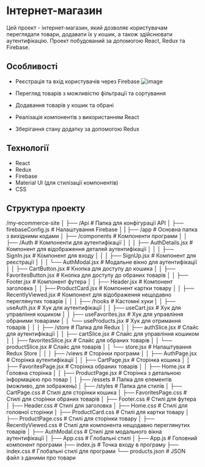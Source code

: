 # Інтернет-магазин

Цей проект - інтернет-магазин, який дозволяє користувачам переглядати товари, додавати їх у кошик, а також здійснювати аутентифікацію. Проект побудований за допомогою React, Redux та Firebase.

## Особливості

- Реєстрація та вхід користувачів через Firebase
  ![image](https://github.com/user-attachments/assets/c80e34a9-0c79-4644-a284-b6561290b09f)

- Перегляд товарів з можливістю фільтрації та сортування
- Додавання товарів у кошик та обрані
- Реалізація компонентів з використанням React
- Зберігання стану додатку за допомогою Redux

## Технології

- React
- Redux
- Firebase
- Material UI (для стилізації компонентів)
- CSS

## Структура проекту

/my-ecommerce-site
│
├── /Api                     # Папка для конфігурації API
│   ├── firebaseConfig.js     # Налаштування Firebase
│   |
├── /app                     # Основна папка з вихідними кодами
│   ├── /components          # Компоненти програми
│   │   ├── /Auth           # Компоненти для аутентифікації
│   │   │   ├── AuthDetails.jsx # Компонент для відображення деталей аутентифікації
│   │   │   ├── SignIn.jsx   # Компонент для входу
│   │   │   ├── SignUp.jsx   # Компонент для реєстрації
│   │   │   └── AuthModal.jsx # Модальне вікно для аутентифікації
│   │   ├── CartButton.jsx    # Кнопка для доступу до кошика
│   │   ├── FavoritesButton.jsx # Кнопка для доступу до обраних товарів
│   │   ├── Footer.jsx        # Компонент футера
│   │   ├── Header.jsx        # Компонент заголовка
│   │   ├── ProductCard.jsx   # Компонент картки товару
│   │   ├── RecentlyViewed.jsx # Компонент для відображення нещодавно переглянутих товарів
│   │
│   ├── /hooks               # Кастомні хуки
│   │   ├── useAuth.jsx       # Хук для аутентифікації
│   │   ├── useCart.jsx       # Хук для управління кошиком
│   │   ├── useFavorites.jsx   # Хук для управління обраними товарами
│   │   └── useProducts.jsx    # Хук для отримання товарів
│   │
│   ├── /store               # Папка для Redux
│   │   ├── authSlice.jsx     # Слайс для аутентифікації
│   │   ├── cartSlice.jsx     # Слайс для управління кошиком
│   │   ├── favoritesSlice.jsx # Слайс для обраних товарів
│   │   └── productSlice.jsx   # Слайс для товарів
│   │   └── store.jsx         # Налаштування Redux Store
│   │
│   ├── /views               # Сторінки програми
│   │   ├── AuthPage.jsx      # Сторінка аутентифікації
│   │   ├── CartPage.jsx      # Сторінка кошика
│   │   ├── FavoritesPage.jsx  # Сторінка обраних товарів
│   │   ├── Home.jsx          # Головна сторінка
│   │   ├── ProductPage.jsx    # Сторінка з детальною інформацією про товар
│   │
├── /essets                  # Папка для елементів (можливо, для зображень)
│
├── /styles                  # Папка для стилів
│   ├── CartPage.css          # Стилі для сторінки кошика
│   ├── FavoritesPage.css      # Стилі для сторінки обраних товарів
│   ├── Footer.css            # Стилі для футера
│   ├── Header.css            # Стилі для заголовка
│   ├── Home.css              # Стилі для головної сторінки
│   ├── ProductCard.css       # Стилі для картки товару
│   ├── ProductPage.css       # Стилі для сторінки товару
│   ├── RecentlyViewed.css     # Стилі для компонента нещодавно переглянутих товарів
│   ├── AuthModal.css         # Стилі для модального вікна аутентифікації
│   ├── App.css               # Глобальні стилі
│
├── App.js                   # Головний компонент програми
├── index.js                 # Точка входу в програму
├── index.css                # Глобальні стилі для програми
└── products.json            # JSON файл з даними про товари
